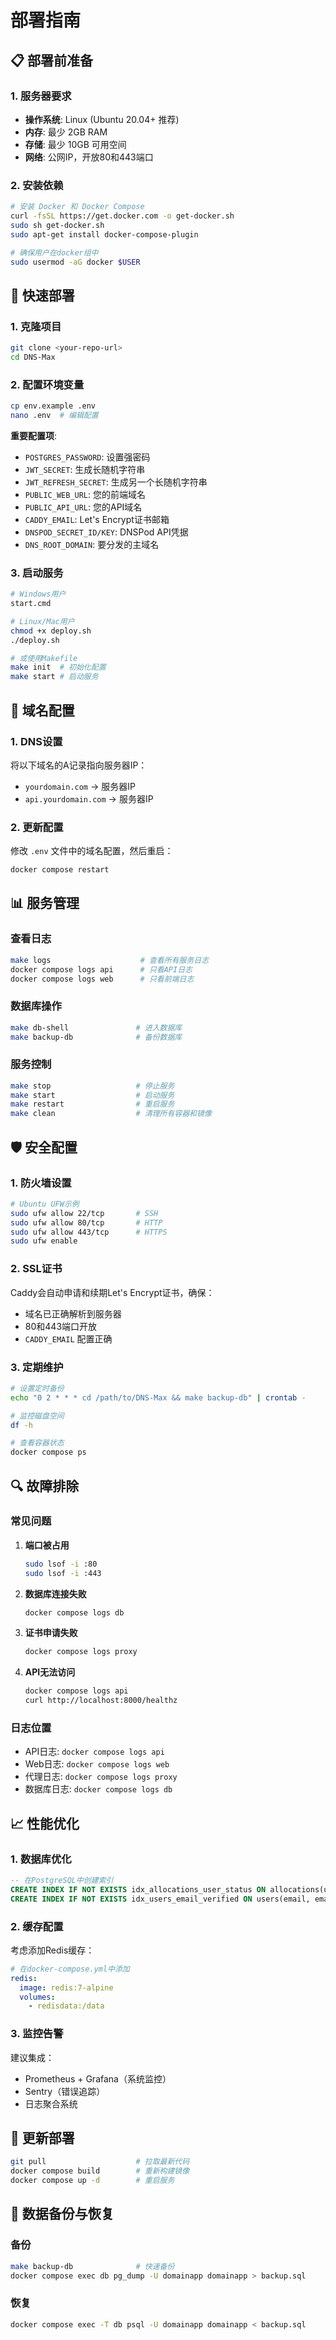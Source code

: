 # 部署指南

## 📋 部署前准备

### 1. 服务器要求
- **操作系统**: Linux (Ubuntu 20.04+ 推荐)
- **内存**: 最少 2GB RAM
- **存储**: 最少 10GB 可用空间
- **网络**: 公网IP，开放80和443端口

### 2. 安装依赖
```bash
# 安装 Docker 和 Docker Compose
curl -fsSL https://get.docker.com -o get-docker.sh
sudo sh get-docker.sh
sudo apt-get install docker-compose-plugin

# 确保用户在docker组中
sudo usermod -aG docker $USER
```

## 🚀 快速部署

### 1. 克隆项目
```bash
git clone <your-repo-url>
cd DNS-Max
```

### 2. 配置环境变量
```bash
cp env.example .env
nano .env  # 编辑配置
```

**重要配置项**:
- `POSTGRES_PASSWORD`: 设置强密码
- `JWT_SECRET`: 生成长随机字符串
- `JWT_REFRESH_SECRET`: 生成另一个长随机字符串  
- `PUBLIC_WEB_URL`: 您的前端域名
- `PUBLIC_API_URL`: 您的API域名
- `CADDY_EMAIL`: Let's Encrypt证书邮箱
- `DNSPOD_SECRET_ID/KEY`: DNSPod API凭据
- `DNS_ROOT_DOMAIN`: 要分发的主域名

### 3. 启动服务
```bash
# Windows用户
start.cmd

# Linux/Mac用户
chmod +x deploy.sh
./deploy.sh

# 或使用Makefile
make init  # 初始化配置
make start # 启动服务
```

## 🔧 域名配置

### 1. DNS设置
将以下域名的A记录指向服务器IP：
- `yourdomain.com` → 服务器IP
- `api.yourdomain.com` → 服务器IP

### 2. 更新配置
修改 `.env` 文件中的域名配置，然后重启：
```bash
docker compose restart
```

## 📊 服务管理

### 查看日志
```bash
make logs                    # 查看所有服务日志
docker compose logs api      # 只看API日志
docker compose logs web      # 只看前端日志
```

### 数据库操作
```bash
make db-shell               # 进入数据库
make backup-db              # 备份数据库
```

### 服务控制
```bash
make stop                   # 停止服务
make start                  # 启动服务
make restart                # 重启服务
make clean                  # 清理所有容器和镜像
```

## 🛡️ 安全配置

### 1. 防火墙设置
```bash
# Ubuntu UFW示例
sudo ufw allow 22/tcp       # SSH
sudo ufw allow 80/tcp       # HTTP
sudo ufw allow 443/tcp      # HTTPS
sudo ufw enable
```

### 2. SSL证书
Caddy会自动申请和续期Let's Encrypt证书，确保：
- 域名已正确解析到服务器
- 80和443端口开放
- `CADDY_EMAIL` 配置正确

### 3. 定期维护
```bash
# 设置定时备份
echo "0 2 * * * cd /path/to/DNS-Max && make backup-db" | crontab -

# 监控磁盘空间
df -h

# 查看容器状态
docker compose ps
```

## 🔍 故障排除

### 常见问题

1. **端口被占用**
   ```bash
   sudo lsof -i :80
   sudo lsof -i :443
   ```

2. **数据库连接失败**
   ```bash
   docker compose logs db
   ```

3. **证书申请失败**
   ```bash
   docker compose logs proxy
   ```

4. **API无法访问**
   ```bash
   docker compose logs api
   curl http://localhost:8000/healthz
   ```

### 日志位置
- API日志: `docker compose logs api`
- Web日志: `docker compose logs web`
- 代理日志: `docker compose logs proxy`
- 数据库日志: `docker compose logs db`

## 📈 性能优化

### 1. 数据库优化
```sql
-- 在PostgreSQL中创建索引
CREATE INDEX IF NOT EXISTS idx_allocations_user_status ON allocations(user_id, status);
CREATE INDEX IF NOT EXISTS idx_users_email_verified ON users(email, email_verified_at);
```

### 2. 缓存配置
考虑添加Redis缓存：
```yaml
# 在docker-compose.yml中添加
redis:
  image: redis:7-alpine
  volumes:
    - redisdata:/data
```

### 3. 监控告警
建议集成：
- Prometheus + Grafana（系统监控）
- Sentry（错误追踪）
- 日志聚合系统

## 🔄 更新部署

```bash
git pull                    # 拉取最新代码
docker compose build        # 重新构建镜像
docker compose up -d        # 重启服务
```

## 💾 数据备份与恢复

### 备份
```bash
make backup-db              # 快速备份
docker compose exec db pg_dump -U domainapp domainapp > backup.sql
```

### 恢复
```bash
docker compose exec -T db psql -U domainapp domainapp < backup.sql
```
